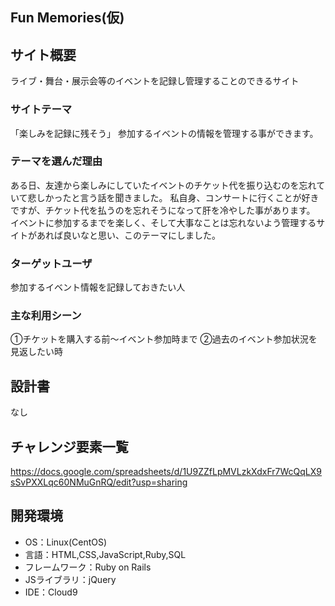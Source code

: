 ## Fun Memories(仮)

## サイト概要
ライブ・舞台・展示会等のイベントを記録し管理することのできるサイト

### サイトテーマ
「楽しみを記録に残そう」
参加するイベントの情報を管理する事ができます。

### テーマを選んだ理由
ある日、友達から楽しみにしていたイベントのチケット代を振り込むのを忘れていて悲しかったと言う話を聞きました。
私自身、コンサートに行くことが好きですが、チケット代を払うのを忘れそうになって肝を冷やした事があります。
イベントに参加するまでを楽しく、そして大事なことは忘れないよう管理するサイトがあれば良いなと思い、このテーマにしました。

### ターゲットユーザ
参加するイベント情報を記録しておきたい人

### 主な利用シーン
①チケットを購入する前〜イベント参加時まで
②過去のイベント参加状況を見返したい時

## 設計書
なし


## チャレンジ要素一覧
https://docs.google.com/spreadsheets/d/1U9ZZfLpMVLzkXdxFr7WcQqLX9sSvPXXLqc60NMuGnRQ/edit?usp=sharing

## 開発環境
- OS：Linux(CentOS)
- 言語：HTML,CSS,JavaScript,Ruby,SQL
- フレームワーク：Ruby on Rails
- JSライブラリ：jQuery
- IDE：Cloud9